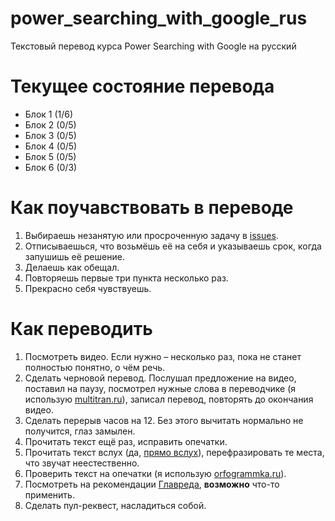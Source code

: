 # power_searching_with_google_rus
Текстовый перевод курса Power Searching with Google на русский


# Текущее состояние перевода

- Блок 1 (1/6)
- Блок 2 (0/5)
- Блок 3 (0/5)
- Блок 4 (0/5)
- Блок 5 (0/5)
- Блок 6 (0/3)


# Как поучавствовать в переводе

1. Выбираешь незанятую или просроченную задачу в [issues](https://github.com/devmanorg/power_searching_with_google_rus/issues).
2. Отписываешься, что возьмёшь её на себя и указываешь срок, когда запушишь её решение.
3. Делаешь как обещал.
4. Повторяешь первые три пункта несколько раз.
5. Прекрасно себя чувствуешь.


# Как переводить

1. Посмотреть видео. Если нужно – несколько раз, пока не станет полностью понятно, о чём речь.
2. Сделать черновой перевод. Послушал предложение на видео, поставил на паузу, посмотрел нужные слова в переводчике (я использую [multitran.ru](https://www.multitran.ru/)), записал перевод, повторять до окончания видео.
3. Сделать перерыв часов на 12. Без этого вычитать нормально не получится, глаз замылен.
4. Прочитать текст ещё раз, исправить опечатки.
5. Прочитать текст вслух (да, [прямо вслух](http://maximilyahov.ru/blog/all/aloud/)), перефразировать те места, что звучат неестественно.
6. Проверить текст на опечатки (я использую [orfogrammka.ru](https://orfogrammka.ru/)).
7. Посмотреть на рекомендации [Главреда](https://glvrd.ru/), **возможно** что-то применить.
8. Сделать пул-реквест, насладиться собой.
